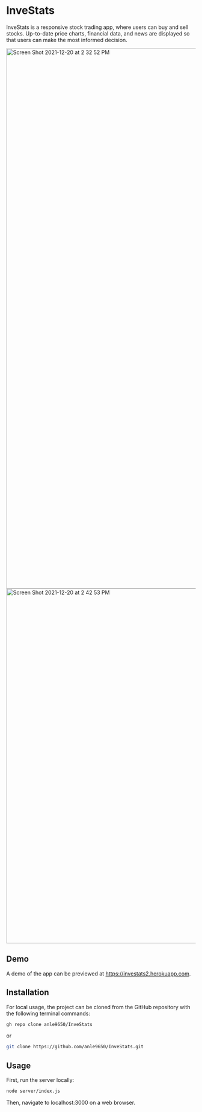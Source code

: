 # InveStats
InveStats is a responsive stock trading app, where users can buy and sell stocks. Up-to-date price charts, financial data, and news are displayed so that users can make the most informed decision.

<img width="1437" alt="Screen Shot 2021-12-20 at 2 32 52 PM" src="https://user-images.githubusercontent.com/77894900/146835623-20ddb949-3747-4b96-a915-a69d18d5a18f.png">

<img width="944" alt="Screen Shot 2021-12-20 at 2 42 53 PM" src="https://user-images.githubusercontent.com/77894900/146836516-e8d325e5-a9b2-42d2-91b8-43e91541a680.png">

## Demo

A demo of the app can be previewed at https://investats2.herokuapp.com.

## Installation
For local usage, the project can be cloned from the GitHub repository with the following terminal commands:
```bash 
gh repo clone anle9650/InveStats
```
or
```bash
git clone https://github.com/anle9650/InveStats.git
```

## Usage
First, run the server locally:
```bash 
node server/index.js
```
Then, navigate to localhost:3000 on a web browser.

